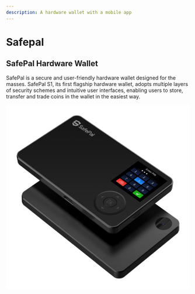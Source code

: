 ```yaml
---
description: A hardware wallet with a mobile app
---
```


# Safepal

## **SafePal Hardware Wallet**

SafePal is a secure and user-friendly hardware wallet designed for the masses. SafePal S1, its first flagship hardware wallet, adopts multiple layers of security schemes and intuitive user interfaces, enabling users to store, transfer and trade coins in the wallet in the easiest way.

![](../../../../.gitbook/assets/image%20%28117%29%20%282%29%20%282%29%20%282%29%20%282%29.png)

